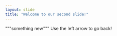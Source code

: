 ```yaml
---
layout: slide
title: "Welcome to our second slide!"
---
```

"""something new"""
Use the left arrow to go back!
